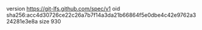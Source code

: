 version https://git-lfs.github.com/spec/v1
oid sha256:acc4d30726ce22c26a7b7f14a3da21b66864f5e0dbe4c42e9762a324281e3e8a
size 930
